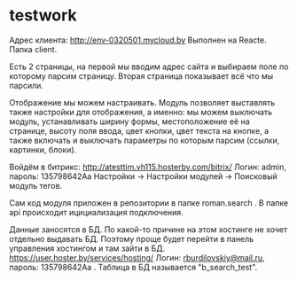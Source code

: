 # testwork

Адрес клиента: http://env-0320501.mycloud.by
Выполнен на Reacte.
Папка client.

Есть 2 страницы, на первой мы вводим адрес сайта и выбираем поле по которому парсим страницу. Вторая страница показывает всё что мы парсили.

Отображение мы можем настраивать. Модуль позволяет выставлять также настройки для отображения, а именно: мы можем выключать модуль, устанавливать ширину формы, местоположение её на странице, высоту поля ввода, цвет кнопки, цвет текста на кнопке, а также включать и выключать параметры по которым парсим (ссылки, картинки, блоки).

Войдём в битрикс: http://atesttim.vh115.hosterby.com/bitrix/
Логин: admin, пароль: 135798642Aa
Настройки -> Настройки модулей -> Поисковый модуль тегов.

Сам код модуля приложен в репозитории в папке roman.search . В папке api происходит ицициализация подключения.

Данные заносятся в БД. По какой-то причине на этом хостинге не хочет отдельно выдавать БД.
Поэтому проще будет перейти в панель управления хостингом и там зайти в БД.
https://user.hoster.by/services/hosting/
Логин: rburdilovskiy@mail.ru, пароль: 135798642Aa . 
Таблица в БД называется "b_search_test".
